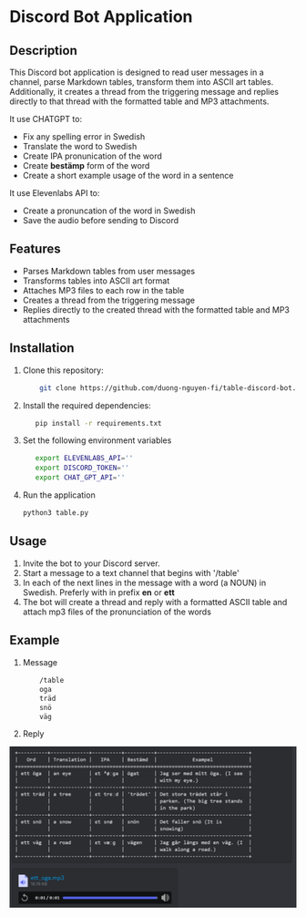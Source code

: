 # Discord Bot Application

## Description
This Discord bot application is designed to read user messages in a channel, parse Markdown tables, transform them into ASCII art tables. Additionally, it creates a thread from the triggering message and replies directly to that thread with the formatted table and MP3 attachments.

It use CHATGPT to:
- Fix any spelling error in Swedish
- Translate the word to Swedish
- Create IPA pronunication of the word
- Create **bestämp** form of the word
- Create a short example usage of the word in a sentence

It use Elevenlabs API to:
- Create a pronuncation of the word in Swedish
- Save the audio before sending to Discord
## Features
- Parses Markdown tables from user messages
- Transforms tables into ASCII art format
- Attaches MP3 files to each row in the table
- Creates a thread from the triggering message
- Replies directly to the created thread with the formatted table and MP3 attachments

## Installation
1. Clone this repository:
    ```sh
        git clone https://github.com/duong-nguyen-fi/table-discord-bot.git
    ```
2. Install the required dependencies:
    ```sh
       pip install -r requirements.txt
    ```
3. Set the following environment variables
    ```sh
       export ELEVENLABS_API=''
       export DISCORD_TOKEN=''
       export CHAT_GPT_API=''
    ```    
4. Run the application
    ```sh
    python3 table.py
    ```

## Usage
1. Invite the bot to your Discord server.
2. Start a message to a text channel that begins with '/table'
3. In each of the next lines in the message with a word (a NOUN) in Swedish. Preferly with in prefix **en** or **ett**
4. The bot will create a thread and reply with a formatted ASCII table and attach mp3 files of the pronunciation of the words

## Example
1. Message
    ```
        /table 
        oga
        träd
        snö
        väg
    ```
2. Reply

![alt text](image.png)